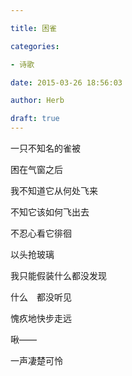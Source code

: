 ```yaml
---

title: 困雀

categories:

- 诗歌

date: 2015-03-26 18:56:03

author: Herb

draft: true
---
```


一只不知名的雀被

困在气窗之后

我不知道它从何处飞来

不知它该如何飞出去

不忍心看它徘徊

以头抢玻璃

我只能假装什么都没发现

什么　都没听见

愧疚地快步走远

啾——

一声凄楚可怜